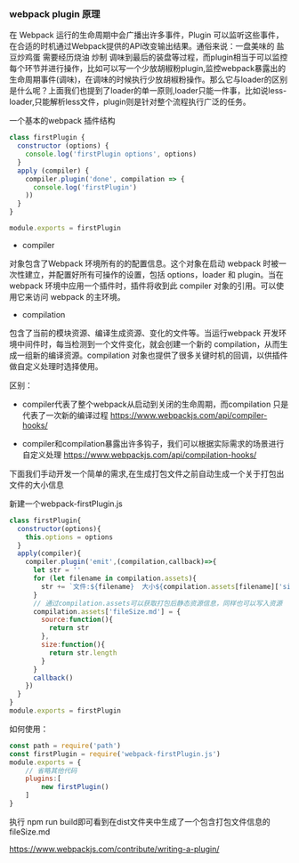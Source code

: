 ### webpack plugin 原理

在 Webpack 运行的生命周期中会广播出许多事件，Plugin 可以监听这些事件，在合适的时机通过Webpack提供的API改变输出结果。通俗来说：一盘美味的 盐豆炒鸡蛋 需要经历烧油 炒制 调味到最后的装盘等过程，而plugin相当于可以监控每个环节并进行操作，比如可以写一个少放胡椒粉plugin,监控webpack暴露出的生命周期事件(调味)，在调味的时候执行少放胡椒粉操作。那么它与loader的区别是什么呢？上面我们也提到了loader的单一原则,loader只能一件事，比如说less-loader,只能解析less文件，plugin则是针对整个流程执行广泛的任务。

一个基本的webpack 插件结构

```js
class firstPlugin {
  constructor (options) {
    console.log('firstPlugin options', options)
  }
  apply (compiler) {
    compiler.plugin('done', compilation => {
      console.log('firstPlugin')
    ))
  }
}

module.exports = firstPlugin
```

- compiler

对象包含了Webpack 环境所有的的配置信息。这个对象在启动 webpack 时被一次性建立，并配置好所有可操作的设置，包括 options，loader 和 plugin。当在 webpack 环境中应用一个插件时，插件将收到此 compiler 对象的引用。可以使用它来访问 webpack 的主环境。

- compilation

包含了当前的模块资源、编译生成资源、变化的文件等。当运行webpack 开发环境中间件时，每当检测到一个文件变化，就会创建一个新的 compilation，从而生成一组新的编译资源。compilation 对象也提供了很多关键时机的回调，以供插件做自定义处理时选择使用。


区别：
- compiler代表了整个webpack从启动到关闭的生命周期，而compilation 只是代表了一次新的编译过程 https://www.webpackjs.com/api/compiler-hooks/

- compiler和compilation暴露出许多钩子，我们可以根据实际需求的场景进行自定义处理
https://www.webpackjs.com/api/compilation-hooks/


下面我们手动开发一个简单的需求,在生成打包文件之前自动生成一个关于打包出文件的大小信息

新建一个webpack-firstPlugin.js

```js
class firstPlugin{
  constructor(options){
    this.options = options
  }
  apply(compiler){
    compiler.plugin('emit',(compilation,callback)=>{
      let str = ''
      for (let filename in compilation.assets){
        str += `文件:${filename}  大小${compilation.assets[filename]['size']()}\n`
      }
      // 通过compilation.assets可以获取打包后静态资源信息，同样也可以写入资源
      compilation.assets['fileSize.md'] = {
        source:function(){
          return str
        },
        size:function(){
          return str.length
        }
      }
      callback()
    })
  }
}
module.exports = firstPlugin

```

如何使用：

```js
const path = require('path')
const firstPlugin = require('webpack-firstPlugin.js')
module.exports = {
    // 省略其他代码
    plugins:[
        new firstPlugin()
    ]
}

```

执行 npm run build即可看到在dist文件夹中生成了一个包含打包文件信息的fileSize.md

https://www.webpackjs.com/contribute/writing-a-plugin/
